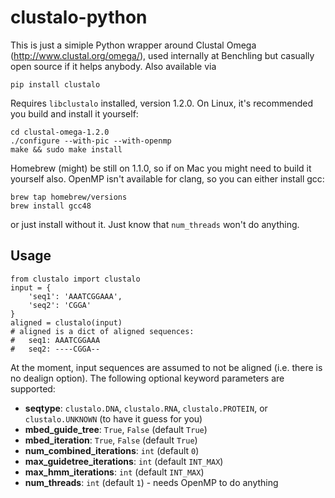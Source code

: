 # clustalo-python

This is just a simiple Python wrapper around Clustal Omega
(http://www.clustal.org/omega/), used internally at Benchling but casually open
source if it helps anybody. Also available via

```
pip install clustalo
```

Requires `libclustalo` installed, version 1.2.0. On Linux, it's recommended you build and
install it yourself:

```
cd clustal-omega-1.2.0
./configure --with-pic --with-openmp
make && sudo make install
```

Homebrew (might) be still on 1.1.0, so if on Mac you might need to build it
yourself also. OpenMP isn't available for clang, so you can either install gcc:

```
brew tap homebrew/versions
brew install gcc48
```

or just install without it. Just know that `num_threads` won't do anything.

## Usage

```
from clustalo import clustalo
input = {
    'seq1': 'AAATCGGAAA',
    'seq2': 'CGGA'
}
aligned = clustalo(input)
# aligned is a dict of aligned sequences:
#   seq1: AAATCGGAAA
#   seq2: ----CGGA--
```

At the moment, input sequences are assumed to not be aligned (i.e. there is no
dealign option). The following optional keyword parameters are supported:

- **seqtype**: `clustalo.DNA`, `clustalo.RNA`, `clustalo.PROTEIN`, or `clustalo.UNKNOWN` (to have it guess for you)
- **mbed_guide_tree**: `True`, `False` (default `True`)
- **mbed_iteration**: `True`, `False` (default `True`)
- **num_combined_iterations**: `int` (default `0`)
- **max_guidetree_iterations**: `int` (default `INT_MAX`)
- **max_hmm_iterations**: `int` (default `INT_MAX`)
- **num_threads**: `int` (default `1`) - needs OpenMP to do anything

